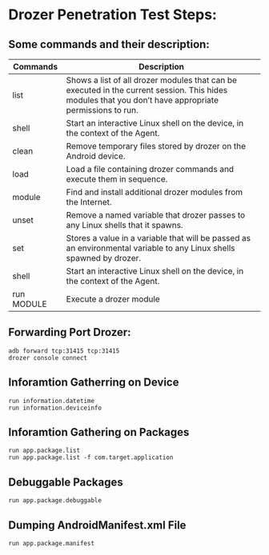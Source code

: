 # Drozer Penetration Test Steps:

## Some commands and their description:

Commands | Description |
--- | --- |
list | Shows a list of all drozer modules that can be executed in the current session. This hides modules that you don’t have appropriate permissions to run. |
shell |	Start an interactive Linux shell on the device, in the context of the Agent. |
clean | Remove temporary files stored by drozer on the Android device. |
load | Load a file containing drozer commands and execute them in sequence. |
module | Find and install additional drozer modules from the Internet. |
unset | Remove a named variable that drozer passes to any Linux shells that it spawns. |
set | Stores a value in a variable that will be passed as an environmental variable to any Linux shells spawned by drozer. |
shell |	Start an interactive Linux shell on the device, in the context of the Agent. |
run MODULE |  	Execute a drozer module |


## Forwarding Port Drozer:

```
adb forward tcp:31415 tcp:31415
drozer console connect
```

## Inforamtion Gatherring on Device

```
run information.datetime
run information.deviceinfo
```

## Inforamtion Gathering on Packages

```
run app.package.list
run app.package.list -f com.target.application
```

## Debuggable Packages
```
run app.package.debuggable
```

## Dumping AndroidManifest.xml File
```
run app.package.manifest 
```

